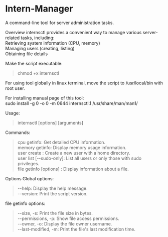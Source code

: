# Intern-Manager
A command-line tool for server administration tasks.<br>

Overview internsctl provides a convenient way to manage various server-related tasks, including:<br> 
Retrieving system information (CPU, memory)<br> 
Managing users (creating, listing)<br> 
Obtaining file details<br>

Make the script executable: <br> 
>chmod +x internsctl<br>

For using tool globally in linux terminal, move the script to /usr/local/bin with root user.<br>

For installing manual page of this tool: <br> 
sudo install -g 0 -o 0 -m 0644 internsctl.1 /usr/share/man/man1/<br>

Usage:<br>
>internsctl [options] [arguments]<br>

Commands:<br>
>cpu getinfo: Get detailed CPU information.<br> 
>memory getinfo: Display memory usage information.<br> 
>user create : Create a new user with a home directory.<br> 
>user list [--sudo-only]: List all users or only those with sudo privileges.<br> 
>file getinfo [options] : Display information about a file.<br>

Options Global options:<br> 
>--help: Display the help message.<br> 
>--version: Print the script version.<br>

file getinfo options: <br>
>--size, -s: Print the file size in bytes.<br> 
>--permissions, -p: Show file access permissions.<br> 
>--owner, -o: Display the file owner username.<br> 
>--last-modified, -m: Print the file's last modification time.
